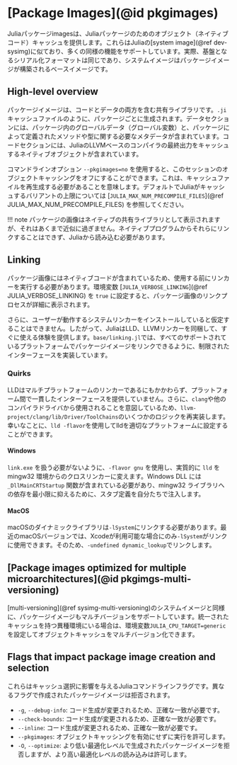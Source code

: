 # [Package Images](@id pkgimages)

Juliaパッケージimagesは、Juliaパッケージのためのオブジェクト（ネイティブコード）キャッシュを提供します。これらはJuliaの[system image](@ref dev-sysimg)に似ており、多くの同様の機能をサポートしています。実際、基盤となるシリアル化フォーマットは同じであり、システムイメージはパッケージイメージが構築されるベースイメージです。

## High-level overview

パッケージイメージは、コードとデータの両方を含む共有ライブラリです。`.ji`キャッシュファイルのように、パッケージごとに生成されます。データセクションには、パッケージ内のグローバルデータ（グローバル変数）と、パッケージによって定義されたメソッドや型に関する必要なメタデータが含まれています。コードセクションには、JuliaのLLVMベースのコンパイラの最終出力をキャッシュするネイティブオブジェクトが含まれています。

コマンドラインオプション `--pkgimages=no` を使用すると、このセッションのオブジェクトキャッシングをオフにすることができます。これは、キャッシュファイルを再生成する必要があることを意味します。デフォルトでJuliaがキャッシュするバリアントの上限については [`JULIA_MAX_NUM_PRECOMPILE_FILES`](@ref JULIA_MAX_NUM_PRECOMPILE_FILES) を参照してください。

!!! note
    パッケージの画像はネイティブの共有ライブラリとして表示されますが、それはあくまで近似に過ぎません。ネイティブプログラムからそれらにリンクすることはできず、Juliaから読み込む必要があります。


## Linking

パッケージ画像にはネイティブコードが含まれているため、使用する前にリンカーを実行する必要があります。環境変数 [`JULIA_VERBOSE_LINKING`](@ref JULIA_VERBOSE_LINKING) を `true` に設定すると、パッケージ画像のリンクプロセスが詳細に表示されます。

さらに、ユーザーが動作するシステムリンカーをインストールしていると仮定することはできません。したがって、JuliaはLLD、LLVMリンカーを同梱して、すぐに使える体験を提供します。`base/linking.jl`では、すべてのサポートされているプラットフォームでパッケージイメージをリンクできるように、制限されたインターフェースを実装しています。

### Quirks

LLDはマルチプラットフォームのリンカーであるにもかかわらず、プラットフォーム間で一貫したインターフェースを提供していません。さらに、`clang`や他のコンパイラドライバから使用されることを意図しているため、`llvm-project/clang/lib/Driver/ToolChains`のいくつかのロジックを再実装します。幸いなことに、`lld -flavor`を使用してlldを適切なプラットフォームに設定することができます。

#### Windows

`link.exe` を扱う必要がないように、`-flavor gnu` を使用し、実質的に `lld` を mingw32 環境からのクロスリンカーに変えます。Windows DLL には `_DllMainCRTStartup` 関数が含まれている必要があり、mingw32 ライブラリへの依存を最小限に抑えるために、スタブ定義を自分たちで注入します。

#### MacOS

macOSのダイナミックライブラリは`-lSystem`にリンクする必要があります。最近のmacOSバージョンでは、Xcodeが利用可能な場合にのみ`-lSystem`がリンクに使用できます。そのため、`-undefined dynamic_lookup`でリンクします。

## [Package images optimized for multiple microarchitectures](@id pkgimgs-multi-versioning)

[multi-versioning](@ref sysimg-multi-versioning)のシステムイメージと同様に、パッケージイメージもマルチバージョンをサポートしています。統一されたキャッシュを持つ異種環境にいる場合は、環境変数`JULIA_CPU_TARGET=generic`を設定してオブジェクトキャッシュをマルチバージョン化できます。

## Flags that impact package image creation and selection

これらはキャッシュ選択に影響を与えるJuliaコマンドラインフラグです。異なるフラグで作成されたパッケージイメージは拒否されます。

  * `-g`, `--debug-info`: コード生成が変更されるため、正確な一致が必要です。
  * `--check-bounds`: コード生成が変更されるため、正確な一致が必要です。
  * `--inline`: コード生成が変更されるため、正確な一致が必要です。
  * `--pkgimages`: オブジェクトキャッシングを有効にせずに実行を許可します。
  * `-O`, `--optimize`: より低い最適化レベルで生成されたパッケージイメージを拒否しますが、より高い最適化レベルの読み込みは許可します。
